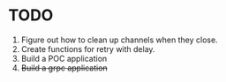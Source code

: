 # TODO

1. Figure out how to clean up channels when they close.
2. Create functions for retry with delay.
3. Build a POC application
4. ~~Build a grpc application~~